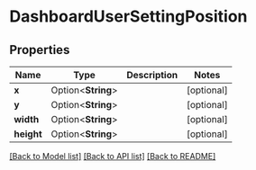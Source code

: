# DashboardUserSettingPosition

## Properties

Name | Type | Description | Notes
------------ | ------------- | ------------- | -------------
**x** | Option<**String**> |  | [optional]
**y** | Option<**String**> |  | [optional]
**width** | Option<**String**> |  | [optional]
**height** | Option<**String**> |  | [optional]

[[Back to Model list]](../README.md#documentation-for-models) [[Back to API list]](../README.md#documentation-for-api-endpoints) [[Back to README]](../README.md)


